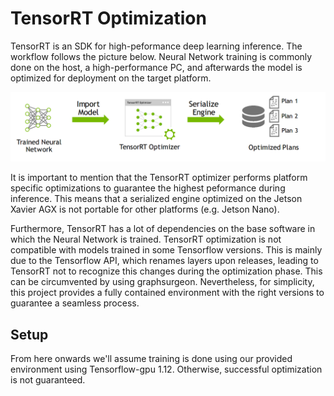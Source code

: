 TensorRT Optimization
====================================



TensorRT is an SDK for high-peformance deep learning inference. The workflow follows the picture below. Neural Network training is commonly done on the host, a high-performance PC, and afterwards the model is optimized for deployment on the target platform.



![TensorRT_workflow](docs/tensor_rt_workflow.jpeg)



It is important to mention that the TensorRT optimizer performs platform specific optimizations to guarantee the highest peformance during inference. This means that a serialized engine optimized on the Jetson Xavier AGX is not portable for other platforms (e.g. Jetson Nano). 

Furthermore, TensorRT has a lot of dependencies on the base software in which the Neural Network is trained. TensorRT optimization is not compatible with models trained in some Tensorflow versions. This is mainly due to the Tensorflow API, which renames layers upon releases, leading to TensorRT not to recognize this changes during the optimization phase. This can be circumvented by using graphsurgeon. Nevertheless, for simplicity, this project provides a fully contained environment with the right versions to guarantee a seamless process.



## Setup

 From here onwards we'll assume training is done using our provided environment using Tensorflow-gpu 1.12. Otherwise, successful optimization is not guaranteed.

